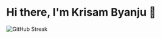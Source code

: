 # Hi there, I'm Krisam Byanju 👋
![GitHub Streak](https://github-readme-streak-stats.herokuapp.com/?user=krizam)

